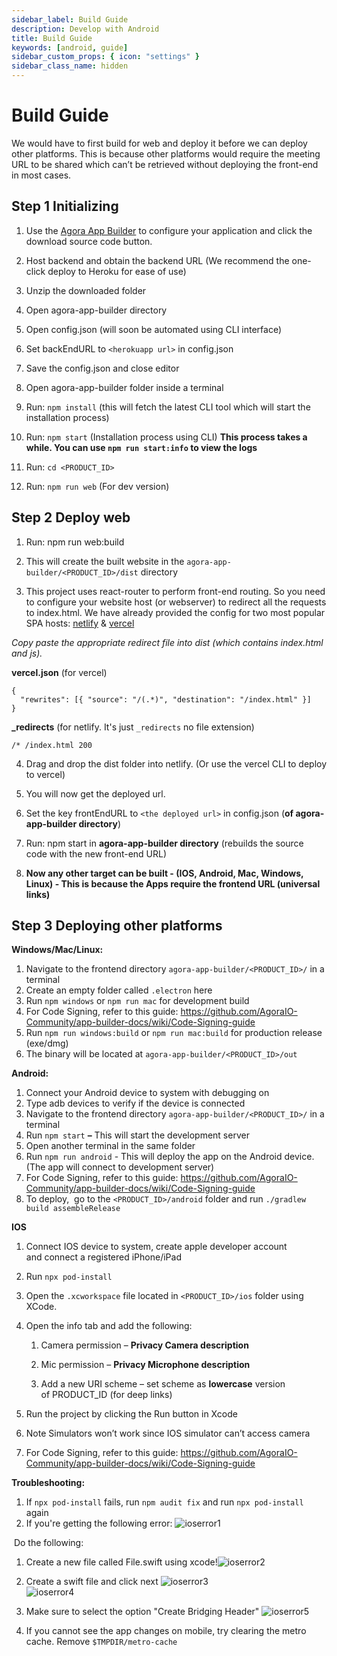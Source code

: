 ```yaml
---
sidebar_label: Build Guide
description: Develop with Android
title: Build Guide
keywords: [android, guide]
sidebar_custom_props: { icon: "settings" }
sidebar_class_name: hidden
---
```


# Build Guide

We would have to first build for web and deploy it before we can deploy other platforms. This is because other platforms would require the meeting URL to be shared which can’t be retrieved without deploying the front-end in most cases.

## Step 1 Initializing

1.  Use the [Agora App Builder](https://appbuilder.agora.io) to configure your application and click the download source code button.

2.  Host backend and obtain the backend URL (We recommend the one-click deploy to Heroku for ease of use)

3.  Unzip the downloaded folder

4.  Open agora-app-builder directory

5.  Open config.json (will soon be automated using CLI interface)

6.  Set backEndURL to `<herokuapp url>` in config.json

7.  Save the config.json and close editor

8.  Open agora-app-builder folder inside a terminal

9.  Run: `npm install` (this will fetch the latest CLI tool which will start the installation process)

10. Run: `npm start` (Installation process using CLI) **This process takes a while. You can use `npm run start:info` to view the logs**

11. Run: `cd <PRODUCT_ID>`

12. Run: `npm run web` (For dev version)

## Step 2 Deploy web

1.  Run: npm run web:build

2.  This will create the built website in the `agora-app-builder/<PRODUCT_ID>/dist` directory

3.  This project uses react-router to perform front-end routing. So you need to configure your website host (or webserver) to redirect all the requests to index.html. We have already provided the config for two most popular SPA hosts: [netlify](https://www.netlify.com/) & [vercel](https://vercel.com/)
    <br />

_Copy paste the appropriate redirect file into dist (which contains index.html and js)._

**vercel.json** (for vercel)

```
{
  "rewrites": [{ "source": "/(.*)", "destination": "/index.html" }]
}
```

**\_redirects** (for netlify. It's just `_redirects` no file extension)

```
/* /index.html 200
```

4.  Drag and drop the dist folder into netlify. (Or use the vercel CLI to deploy to vercel)

5.  You will now get the deployed url.

6.  Set the key frontEndURL to `<the deployed url>` in config.json (**of agora-app-builder directory**)

7.  Run: npm start in **agora-app-builder directory** (rebuilds the source code with the new front-end URL)

8.  **Now any other target can be built - (IOS, Android, Mac, Windows, Linux) - This is because the Apps require the frontend URL (universal links)**

## Step 3 Deploying other platforms

**Windows/Mac/Linux:**

1.  Navigate to the frontend directory `agora-app-builder/<PRODUCT_ID>/` in a terminal
2.  Create an empty folder called `.electron` here
3.  Run `npm windows` or `npm run mac` for development build
4.  For Code Signing, refer to this guide: https://github.com/AgoraIO-Community/app-builder-docs/wiki/Code-Signing-guide
5.  Run `npm run windows:build` or `npm run mac:build` for production release (exe/dmg)
6.  The binary will be located at `agora-app-builder/<PRODUCT_ID>/out`

**Android:**

1.  Connect your Android device to system with debugging on
2.  Type adb devices to verify if the device is connected
3.  Navigate to the frontend directory `agora-app-builder/<PRODUCT_ID>/` in a terminal
4.  Run `npm start` **–** This will start the development server
5.  Open another terminal in the same folder
6.  Run `npm run android` \- This will deploy the app on the Android device. (The app will connect to development server)
7.  For Code Signing, refer to this guide: https://github.com/AgoraIO-Community/app-builder-docs/wiki/Code-Signing-guide
8.  To deploy,  go to the `<PRODUCT_ID>/android` folder and run `./gradlew build assembleRelease`

**IOS**

1.  Connect IOS device to system, create apple developer account and connect a registered iPhone/iPad
2.  Run `npx pod-install`
3.  Open the `.xcworkspace` file located in `<PRODUCT_ID>/ios` folder using XCode.
4.  Open the info tab and add the following:

    1.  Camera permission – **Privacy Camera description**

    2.  Mic permission – **Privacy Microphone description**

    3.  Add a new URI scheme – set scheme as **lowercase** version of PRODUCT_ID (for deep links)

5.  Run the project by clicking the Run button in Xcode
6.  Note Simulators won’t work since IOS simulator can’t access camera
7.  For Code Signing, refer to this guide: https://github.com/AgoraIO-Community/app-builder-docs/wiki/Code-Signing-guide

**Troubleshooting:**

1. If `npx pod-install` fails, run `npm audit fix` and run `npx pod-install` again
2. If you're getting the following error: <image alt="ioserror1" className="center-img" lightImageSrc="guides/iOS1.jpeg" darkImageSrc="guides/iOS1.jpeg" />

​ Do the following:

1. Create a new file called File.swift using xcode!<image alt="ioserror2" className="center-img" lightImageSrc="guides/iOS2.png" darkImageSrc="guides/iOS2.png" />

2. Create a swift file and click next <image alt="ioserror3" className="center-img" lightImageSrc="guides/iOS3.png" darkImageSrc="guides/iOS3.png" /> <br /> <image alt="ioserror4" className="center-img" lightImageSrc="guides/iOS4.png" darkImageSrc="guides/iOS4.png" />

3. Make sure to select the option "Create Bridging Header" <image alt="ioserror5" className="center-img" lightImageSrc="guides/iOS5.png" darkImageSrc="guides/iOS5.png" />

4. If you cannot see the app changes on mobile, try clearing the metro cache. Remove `$TMPDIR/metro-cache`
